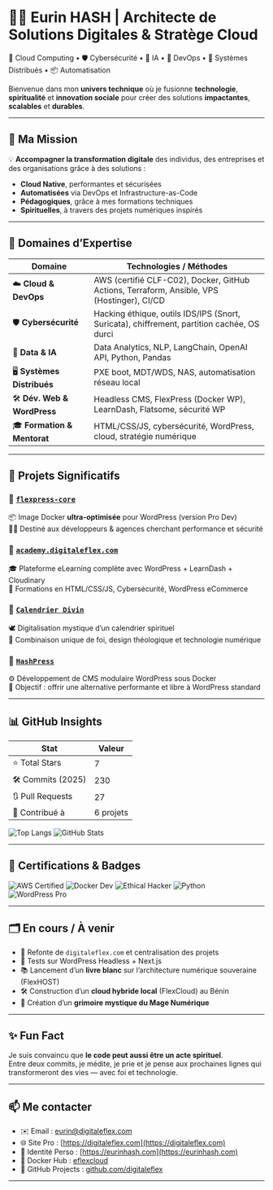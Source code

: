 # 👨‍💻 Eurin HASH | Architecte de Solutions Digitales & Stratège Cloud

🔧 Cloud Computing • 🛡️ Cybersécurité • 🧠 IA • 🧰 DevOps • 📡 Systèmes Distribués • 📦 Automatisation

Bienvenue dans mon **univers technique** où je fusionne **technologie**, **spiritualité** et **innovation sociale** pour créer des solutions **impactantes**, **scalables** et **durables**.

---

## 🧭 Ma Mission

💡 **Accompagner la transformation digitale** des individus, des entreprises et des organisations grâce à des solutions :
- **Cloud Native**, performantes et sécurisées
- **Automatisées** via DevOps et Infrastructure-as-Code
- **Pédagogiques**, grâce à mes formations techniques
- **Spirituelles**, à travers des projets numériques inspirés

---

## 🧱 Domaines d’Expertise

| Domaine | Technologies / Méthodes |
|--------|--------------------------|
| ☁️ **Cloud & DevOps** | AWS (certifié CLF-C02), Docker, GitHub Actions, Terraform, Ansible, VPS (Hostinger), CI/CD |
| 🛡️ **Cybersécurité** | Hacking éthique, outils IDS/IPS (Snort, Suricata), chiffrement, partition cachée, OS durci |
| 🧠 **Data & IA** | Data Analytics, NLP, LangChain, OpenAI API, Python, Pandas |
| 🖥️ **Systèmes Distribués** | PXE boot, MDT/WDS, NAS, automatisation réseau local |
| 🛠️ **Dév. Web & WordPress** | Headless CMS, FlexPress (Docker WP), LearnDash, Flatsome, sécurité WP |
| 🎓 **Formation & Mentorat** | HTML/CSS/JS, cybersécurité, WordPress, cloud, stratégie numérique |

---

## 🚀 Projets Significatifs

### 🔹 [`flexpress-core`](https://hub.docker.com/repository/docker/eflexcloud/flexpress-core/general)
📦 Image Docker **ultra-optimisée** pour WordPress (version Pro Dev)  
👨‍💻 Destiné aux développeurs & agences cherchant performance et sécurité

### 🔹 [`academy.digitaleflex.com`](https://academy.digitaleflex.com)
🎓 Plateforme eLearning complète avec WordPress + LearnDash + Cloudinary  
📘 Formations en HTML/CSS/JS, Cybersécurité, WordPress eCommerce

### 🔹 [`Calendrier Divin`](https://sainteadoration.com)
🕊️ Digitalisation mystique d’un calendrier spirituel  
📿 Combinaison unique de foi, design théologique et technologie numérique

### 🔹 [`HashPress`](https://eurinhash.com)
⚙️ Développement de CMS modulaire WordPress sous Docker  
🎯 Objectif : offrir une alternative performante et libre à WordPress standard

---

## 📊 GitHub Insights

| Stat | Valeur |
|------|--------|
| ⭐ Total Stars | 7 |
| 🛠️ Commits (2025) | 230 |
| 🔃 Pull Requests | 27 |
| 📁 Contribué à | 6 projets |

![Top Langs](https://github-readme-stats.vercel.app/api/top-langs/?username=digitaleflex&layout=compact&theme=tokyonight)
![GitHub Stats](https://github-readme-stats.vercel.app/api?username=digitaleflex&show_icons=true&theme=tokyonight)

---

## 🏅 Certifications & Badges

![AWS Certified](https://img.shields.io/badge/AWS-Cloud%20Practitioner-orange?logo=amazonaws&logoColor=white)
![Docker Dev](https://img.shields.io/badge/Docker-DevOps-blue?logo=docker)
![Ethical Hacker](https://img.shields.io/badge/Cybersecurity-Ethical%20Hacker-red?logo=hackthebox)
![Python](https://img.shields.io/badge/Code-Python%2FBash-yellow?logo=python)
![WordPress Pro](https://img.shields.io/badge/WordPress-Expert-lightgrey?logo=wordpress)

---

## 🗂️ En cours / À venir

- 🔄 Refonte de `digitaleflex.com` et centralisation des projets
- 🧪 Tests sur WordPress Headless + Next.js
- 📚 Lancement d’un **livre blanc** sur l’architecture numérique souveraine (FlexHOST)
- 🛠️ Construction d’un **cloud hybride local** (FlexCloud) au Bénin
- 🧾 Création d’un **grimoire mystique du Mage Numérique**

---

## ✨ Fun Fact

Je suis convaincu que **le code peut aussi être un acte spirituel**.  
Entre deux commits, je médite, je prie et je pense aux prochaines lignes qui transformeront des vies — avec foi et technologie.

---

## 📫 Me contacter

- ✉️ Email : [eurin@digitaleflex.com](mailto:eurin@digitaleflex.com)  
- 🌐 Site Pro : [https://digitaleflex.com](https://digitaleflex.com)  
- 🧠 Identité Perso : [https://eurinhash.com](https://eurinhash.com)  
- 🔗 Docker Hub : [eflexcloud](https://hub.docker.com/u/eflexcloud)  
- 🧪 GitHub Projects : [github.com/digitaleflex](https://github.com/digitaleflex)

---

